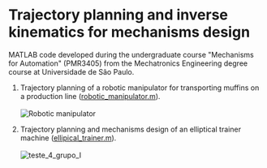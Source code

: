 # Trajectory planning and inverse kinematics for mechanisms design

MATLAB code developed during the undergraduate course "Mechanisms for Automation" (PMR3405) from the Mechatronics Engineering degree course at Universidade de São Paulo.

1. Trajectory planning of a robotic manipulator for transporting muffins on a production line ([robotic_manipulator.m](robotic_manipulator.m)). <br><br>![Robotic manipulator](https://user-images.githubusercontent.com/70666266/146571113-f535aac4-0ff9-4fe6-9f9f-0daf19765e93.gif)

2. Trajectory planning and mechanisms design of an elliptical trainer machine ([ellipical_trainer.m](ellipical_trainer.m)).<br><br>![teste_4_grupo_I](https://user-images.githubusercontent.com/70666266/146571815-ff7a87b4-7d87-452b-ae5f-f541cd971097.gif)
